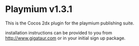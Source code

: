 # Playmium v1.3.1

This is the Cocos 2dx plugin for the playmium publishing suite. 

installation instructions can be provided to you from http://www.gigataur.com or in your initial sign up package. 


